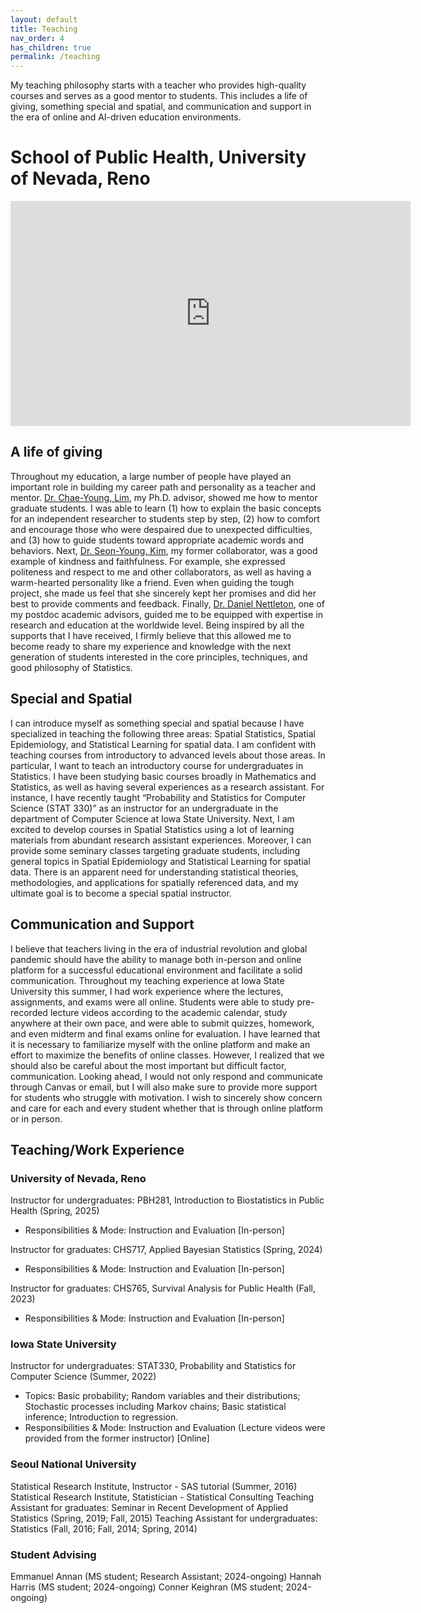 ```yaml
---
layout: default
title: Teaching
nav_order: 4
has_children: true
permalink: /teaching
---
```


My teaching philosophy starts with a teacher who provides high-quality courses and serves as a good mentor to students. This includes a life of giving, something special and spatial, and communication and support in the era of online and AI-driven education environments.

# School of Public Health, University of Nevada, Reno
<iframe title="vimeo-player" src="https://player.vimeo.com/video/1034029804?h=b444130b92" width="640" height="360" frameborder="0" referrerpolicy="strict-origin-when-cross-origin" allow="autoplay; fullscreen; picture-in-picture; clipboard-write; encrypted-media; web-share"   allowfullscreen></iframe>

## A life of giving
Throughout my education, a large number of people have played an important role in building my career path and personality as a teacher and mentor. [Dr. Chae-Young, Lim](https://scholar.google.com/citations?user=w8zE47kAAAAJ&hl=th), my Ph.D. advisor, showed me how to mentor graduate students. I was able to learn (1) how to explain the basic concepts for an independent researcher to students step by step, (2) how to comfort and encourage those who were despaired due to unexpected difficulties, and (3) how to guide students toward appropriate academic words and behaviors.  Next, [Dr. Seon-Young, Kim](https://scholar.google.com/citations?hl=en&user=2y0LmGUAAAAJ&view_op=list_works&sortby=pubdate), my former collaborator, was a good example of kindness and faithfulness. For example, she expressed politeness and respect to me and other collaborators, as well as having a warm-hearted personality like a friend. Even when guiding the tough project, she made us feel that she sincerely kept her promises and did her best to provide comments and feedback. Finally, [Dr. Daniel Nettleton](https://scholar.google.com/citations?user=5TdAL2cAAAAJ&hl=en), one of my postdoc academic advisors, guided me to be equipped with expertise in research and education at the worldwide level. Being inspired by all the supports that I have received, I firmly believe that this allowed me to become ready to share my experience and knowledge with the next generation of students interested in the core principles, techniques, and good philosophy of Statistics.

## Special and Spatial
I can introduce myself as something special and spatial because I have specialized in teaching the following three areas: Spatial Statistics, Spatial Epidemiology, and Statistical Learning for spatial data. I am confident with teaching courses from introductory to advanced levels about those areas. In particular, I want to teach an introductory course for undergraduates in Statistics. I have been studying basic courses broadly in Mathematics and Statistics, as well as having several experiences as a research assistant. For instance, I have recently taught “Probability and Statistics for Computer Science (STAT 330)” as an instructor for an undergraduate in the department of Computer Science at Iowa State University. Next, I am excited to develop courses in Spatial Statistics using a lot of learning materials from abundant research assistant experiences. Moreover, I can provide some seminary classes targeting graduate students, including general topics in Spatial Epidemiology and Statistical Learning for spatial data. There is an apparent need for understanding statistical theories, methodologies, and applications for spatially referenced data, and my ultimate goal is to become a special spatial instructor.

## Communication and Support
I believe that teachers living in the era of industrial revolution and global pandemic should have the ability to manage both in-person and online platform for a successful educational environment and facilitate a solid communication. Throughout my teaching experience at Iowa State University this summer, I had work experience where the lectures, assignments, and exams were all online. Students were able to study pre-recorded lecture videos according to the academic calendar, study anywhere at their own pace, and were able to submit quizzes, homework, and even midterm and final exams online for evaluation. I have learned that it is necessary to familiarize myself with the online platform and make an effort to maximize the benefits of online classes. However, I realized that we should also be careful about the most important but difficult factor, communication. Looking ahead, I would not only respond and communicate through Canvas or email, but I will also make sure to provide more support for students who struggle with motivation. I wish to sincerely show concern and care for each and every student whether that is through online platform or in person.

## Teaching/Work Experience
### University of Nevada, Reno
Instructor for undergraduates: PBH281, Introduction to Biostatistics in Public Health (Spring, 2025)
- Responsibilities & Mode: Instruction and Evaluation [In-person]

Instructor for graduates: CHS717, Applied Bayesian Statistics (Spring, 2024)
- Responsibilities & Mode: Instruction and Evaluation [In-person]

Instructor for graduates: CHS765, Survival Analysis for Public Health (Fall, 2023)
- Responsibilities & Mode: Instruction and Evaluation [In-person]

### Iowa State University
Instructor for undergraduates: STAT330, Probability and Statistics for Computer Science (Summer, 2022)
- Topics: Basic probability; Random variables and their distributions; Stochastic processes including Markov chains; Basic statistical inference; Introduction to regression.
- Responsibilities & Mode: Instruction and Evaluation (Lecture videos were provided from the former instructor) [Online]

### Seoul National University
Statistical Research Institute, Instructor - SAS tutorial (Summer, 2016)
Statistical Research Institute, Statistician - Statistical Consulting
Teaching Assistant for graduates: Seminar in Recent Development of Applied Statistics 
(Spring, 2019; Fall, 2015)
Teaching Assistant for undergraduates: Statistics (Fall, 2016; Fall, 2014; Spring, 2014)

### Student Advising
Emmanuel Annan (MS student; Research Assistant; 2024-ongoing)
Hannah Harris (MS student; 2024-ongoing)
Conner Keighran (MS student; 2024-ongoing) 



